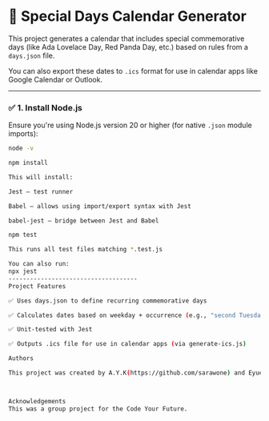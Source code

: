 
# 📅 Special Days Calendar Generator

This project generates a calendar that includes special commemorative days (like Ada Lovelace Day, Red Panda Day, etc.) based on rules from a `days.json` file.

You can also export these dates to `.ics` format for use in calendar apps like Google Calendar or Outlook.

----------------

### ✅ 1. Install Node.js

Ensure you're using Node.js version 20 or higher (for native `.json` module imports):

```bash
node -v

npm install

This will install:

Jest – test runner

Babel – allows using import/export syntax with Jest

babel-jest – bridge between Jest and Babel

npm test

This runs all test files matching *.test.js

You can also run: 
npx jest
------------------------------------
Project Features

✅ Uses days.json to define recurring commemorative days

✅ Calculates dates based on weekday + occurrence (e.g., "second Tuesday of October")

✅ Unit-tested with Jest

✅ Outputs .ics file for use in calendar apps (via generate-ics.js)

Authors

This project was created by A.Y.K(https://github.com/sarawone) and Eyuel(https://github.com/eyuell21).



Acknowledgements
This was a group project for the Code Your Future.





